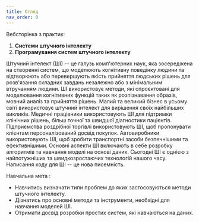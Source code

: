 ```yaml
---
title: Огляд
nav_order: 0
---
```


Вебсторінка з практик:
1. **Системи штучного інтелекту** 
1. **Програмування систем штучного інтелекту**

Штучний інтелект (ШІ) -- це галузь комп'ютерних наук, яка зосереджена на створенні систем, що моделюють когнітивну поведiнку людини та вiдтворюють або перевершують якість прийняття людських рiшень для розв'язання складних завдань незалежно або з мiнiмальним втручанням людини. ШІ використовує методи, які спроєктовані для моделювання когнітивних функцій таких як розпізнавання образів, мовний аналіз та прийняття рішень. Малий та великий бізнес в усьому світі використовує штучний інтелект для вирішення своїх найбільших викликів. Медичні працівники використовують ШІ для підтримки клінічних рішень, більш точної та швидшої діагностики пацієнтів. Підприємства роздрібної торгівлі використовують ШІ, щоб пропонувати клієнтам персоналізований досвід покупок. Автовиробники використовують ШІ, щоб зробити транспортні засоби безпечнішими та ефективнішими. Основні аспекти ШІ включають в себе розробку алгоритмів та навчання моделі на основі даних. Сьогодні ШІ є однією з найпотужніших та швидкозростаючих технологій нашого часу. Написання коду для ШІ -- це нова писемність.



Навчальна мета
: 
- Навчитись визначати типи проблем до яких застосовуються методи штучного інтелекту.
- Дізнатись про основні методи та інструменти, необхідні для навчання моделей ШІ.
- Отримати досвід розробки простих систем, які навчаються на даних. 

